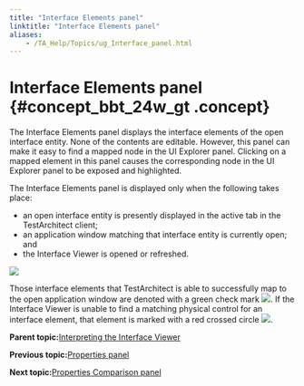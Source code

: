 ```yaml
--- 
title: "Interface Elements panel"
linktitle: "Interface Elements panel"
aliases: 
    - /TA_Help/Topics/ug_Interface_panel.html
---
```

# Interface Elements panel {#concept_bbt_24w_gt .concept}

The Interface Elements panel displays the interface elements of the open interface entity. None of the contents are editable. However, this panel can make it easy to find a mapped node in the UI Explorer panel. Clicking on a mapped element in this panel causes the corresponding node in the UI Explorer panel to be exposed and highlighted.

The Interface Elements panel is displayed only when the following takes place:

-   an open interface entity is presently displayed in the active tab in the TestArchitect client;
-   an application window matching that interface entity is currently open; and
-   the Interface Viewer is opened or refreshed.

![](../Images/Interface_elements_panel.png)

Those interface elements that TestArchitect is able to successfully map to the open application window are denoted with a green check mark ![](../Images/ug_interface_definition13.png). If the Interface Viewer is unable to find a matching physical control for an interface element, that element is marked with a red crossed circle ![](../Images/ug_interface_definition14.png).

**Parent topic:**[Interpreting the Interface Viewer](../../TA_Help/Topics/Interface_def_Viewer_reading.html)

**Previous topic:**[Properties panel](../../TA_Help/Topics/ug_Interface_properties_panel.html)

**Next topic:**[Properties Comparison panel](../../TA_Help/Topics/ug_Inteface_properties_comparison_panel.html)

